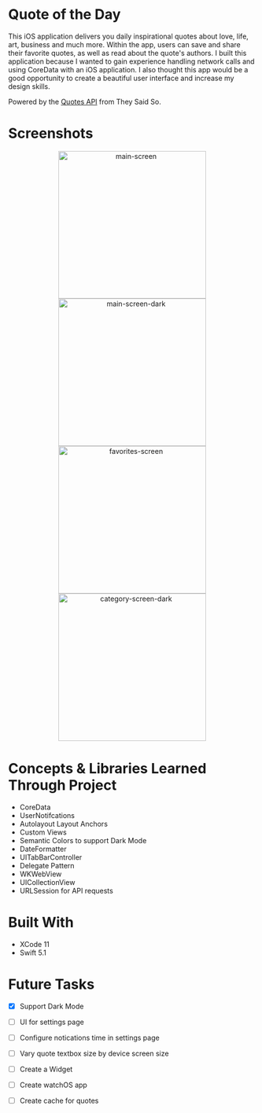 # Quote of the Day

This iOS application delivers you daily inspirational quotes about love, life, art, business and much more. Within the app, users can save and share their favorite quotes, as well as read about the quote's authors. I built this application because I wanted to gain experience handling network calls and using CoreData with an iOS application. I also thought this app would be a good opportunity to create a beautiful user interface and increase my design skills.

Powered by the [Quotes API](https://theysaidso.com/api/) from They Said So.

# Screenshots
<div align="center">
    <img src="https://i.ibb.co/3WYg3jQ/main-screen.png" alt="main-screen" border="0" height="300">
    <img src="https://i.ibb.co/MBMhY6n/main-screen-dark.png" alt="main-screen-dark" border="0" height="300">
    <img src="https://i.ibb.co/D5qdTtX/favorites-screen.png" alt="favorites-screen" border="0" height="300">  
    <img src="https://i.ibb.co/3s109Jp/category-screen-dark.png" alt="category-screen-dark" border="0" height="300">
</div>

# Concepts & Libraries Learned Through Project
- CoreData
- UserNotifcations
- Autolayout Layout Anchors
- Custom Views
- Semantic Colors to support Dark Mode
- DateFormatter
- UITabBarController
- Delegate Pattern
- WKWebView
- UICollectionView
- URLSession for API requests

# Built With
- XCode 11
- Swift 5.1

# Future Tasks
- [X] Support Dark Mode
- [ ] UI for settings page
- [ ] Configure notications time in settings page
- [ ] Vary quote textbox size by device screen size
- [ ] Create a Widget
- [ ] Create watchOS app
- [ ] Create cache for quotes

